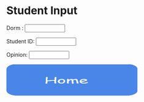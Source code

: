 <html>
<body>
<h1>Student Input</h1>
<label for="Title">Dorm : </label>
<input type="text" id="name" name="Title" maxlength="1000" size="10">
  <p> </p>
<label for="SID">Student ID: </label>
<input type="text" id="name" name="SID" maxlength="9" size="10">
  <p> </p>
<label for="Position">Opinion:</label>
<input type="text" id="name" name="Position" maxlength="200" size="10">
  <p> <p/>
  
  <a href="home"><img src="home.png" style="width:342px;height:82px;"></a>
